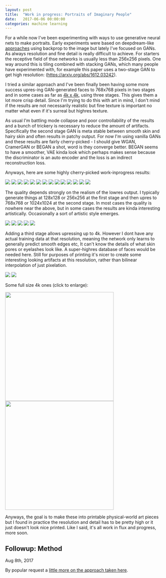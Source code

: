 ```yaml
---
layout: post
title:  "Work in progress: Portraits of Imaginary People"
date:   2017-06-06 00:00:00
categories: machine learning 
---
```


For a while now I've been experimenting with ways to use generative neural nets to make portraits. Early experiments were based on deepdream-like <a href="https://twitter.com/mtyka/status/767116516252712960">approaches</a> using backprop to the image but lately I've focused on GANs. As always resolution and fine detail is really difficult to achieve. For starters the receptive field of thse networks is usually less than 256x256 pixels. One way around this is tiling combined with stacking GANs, which many people have experimented with, for example this paper uses a two-stage GAN to get high resolution: (https://arxiv.org/abs/1612.03242).

I tried a similar approach and I've been finally been having some more success upres-ing GAN-generated faces to 768x768 pixels in two stages and in some cases as far as <a href="/assets/highresgan/4k/00098000.jpg">4k x 4k</a>, using three stages. This gives them a lot more crisp detail. Since I'm trying to do this with art in mind, I don't mind if the results are not necessarily realistic but fine texture is important no matter what even if it's surreal but highres texture. 

As usual I'm battling mode collapse and poor controllability of the results and a bunch of trickery is necessary to reduce the amount of artifacts. Specifically the second stage GAN is meta stable between smooth skin and hairy skin and often results in patchy output. For now I'm using vanilla GANs and these results are fairly cherry-picked - I should give WGAN, CramerGAN or BEGAN a shot, word is they converge better. BEGAN seems to have a smoother, VAE kinda look which perhaps makes sense because the discriminator is an auto encoder and the loss is an indirect reconstruction loss. 

Anyways, here are some highly cherry-picked work-inprogress results:

<img src="/assets/highresgan/00098000.jpg">


<img src="/assets/highresgan/00128000.jpg">


<img src="/assets/highresgan/00212000.jpg">


<img src="/assets/highresgan/00664000.jpg">


<img src="/assets/highresgan/00236000.jpg">


<img src="/assets/highresgan/00266000.jpg">


<img src="/assets/highresgan/00304000.jpg">


<img src="/assets/highresgan/00344000.jpg">


<img src="/assets/highresgan/00346000.jpg">


<img src="/assets/highresgan/00360000.jpg">


<img src="/assets/highresgan/00376000.jpg">


<img src="/assets/highresgan/00444000.jpg">


<img src="/assets/highresgan/00349000.jpg">


<img src="/assets/highresgan/00734000.jpg">


The quality depends strongly on the realism of the lowres output. I typically generate things at 128x128 or 256x256 at the first stage and then upres to 768x768 or 1024x1024 at the second stage. In most cases the quality is nowhere near the above, but in some cases the results are kinda interesting artistically. Occasionally a sort of artistic style emerges. 


<img src="/assets/highresgan/moreartsy/00706000.jpg">


<img src="/assets/highresgan/moreartsy/00569000.jpg">


<img src="/assets/highresgan/00436000.jpg">


<img src="/assets/highresgan/moreartsy/s.000001.000.jpg">


<img src="/assets/highresgan/moreartsy/s.000001.047.jpg">

Adding a third stage allows upressing up to 4k. However I dont have any actual training data at that resolution, meaning the network only learns to generally predict smooth edges etc, It can't know the details of what skin pores or eyelashes look like. A super-highres database of faces would be needed here. Still for purposes of printing it's nicer to create some interesting looking artifacts at this resolution, rather than bilinear interpolation of just pixelation.


<img src="/assets/highresgan/4k/00098000.4k.jpg">



<img src="/assets/highresgan/4k/00236000.4k.jpg">


Some full size 4k ones (click to enlarge):

<a href="/assets/highresgan/4k/00236000.full4k.jpg"><img width="350" height="auto" src="/assets/highresgan/4k/00236000.full4k.jpg"></a>
<a href="/assets/highresgan/4k/00738000.full4k.jpg"><img width="350" height="auto" src="/assets/highresgan/4k/00738000.full4k.jpg"></a>



Anyways, the goal is to make these into printable physical-world art pieces but I found in practice the resolution and detail has to be pretty high or it just doesn't look nice printed. Like I said, it's all work in flux and progress, more soon.

## Followup: Method

<p class="post-meta">Aug 8th, 2017</p>

By popular request a [little more on the approach taken here](/machine/learning/2017/06/06/highres-gan-faces-followup.html).

